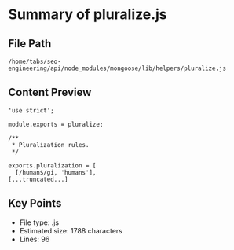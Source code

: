 # Summary of pluralize.js
  
## File Path
`/home/tabs/seo-engineering/api/node_modules/mongoose/lib/helpers/pluralize.js`

## Content Preview
```
'use strict';

module.exports = pluralize;

/**
 * Pluralization rules.
 */

exports.pluralization = [
  [/human$/gi, 'humans'],
[...truncated...]
```

## Key Points
- File type: .js
- Estimated size: 1788 characters
- Lines: 96

